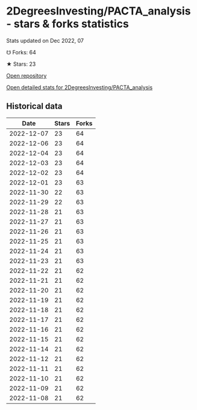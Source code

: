 # 2DegreesInvesting/PACTA_analysis - stars & forks statistics

Stats updated on Dec 2022, 07

☋ Forks: 64

★ Stars: 23

[Open repository](https://github.com/2DegreesInvesting/PACTA_analysis)

[Open detailed stats for 2DegreesInvesting/PACTA_analysis](https://reviewgithub.com/rep/2DegreesInvesting/PACTA_analysis)

## Historical data
| Date | Stars | Forks |
|------|-------|-------|
| 2022-12-07 | 23 | 64 | 
| 2022-12-06 | 23 | 64 | 
| 2022-12-04 | 23 | 64 | 
| 2022-12-03 | 23 | 64 | 
| 2022-12-02 | 23 | 64 | 
| 2022-12-01 | 23 | 63 | 
| 2022-11-30 | 22 | 63 | 
| 2022-11-29 | 22 | 63 | 
| 2022-11-28 | 21 | 63 | 
| 2022-11-27 | 21 | 63 | 
| 2022-11-26 | 21 | 63 | 
| 2022-11-25 | 21 | 63 | 
| 2022-11-24 | 21 | 63 | 
| 2022-11-23 | 21 | 63 | 
| 2022-11-22 | 21 | 62 | 
| 2022-11-21 | 21 | 62 | 
| 2022-11-20 | 21 | 62 | 
| 2022-11-19 | 21 | 62 | 
| 2022-11-18 | 21 | 62 | 
| 2022-11-17 | 21 | 62 | 
| 2022-11-16 | 21 | 62 | 
| 2022-11-15 | 21 | 62 | 
| 2022-11-14 | 21 | 62 | 
| 2022-11-12 | 21 | 62 | 
| 2022-11-11 | 21 | 62 | 
| 2022-11-10 | 21 | 62 | 
| 2022-11-09 | 21 | 62 | 
| 2022-11-08 | 21 | 62 | 

